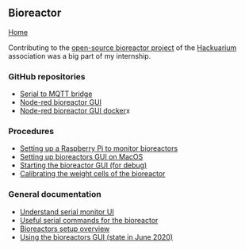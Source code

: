 ## Bioreactor

[Home](../README.md)

Contributing to the [open-source bioreactor project](https://hackuarium.github.io/bioreactor/) of the [Hackuarium](http://wiki.hackuarium.ch/w/Main_Page) association was a big part of my internship.

### GitHub repositories

- [Serial to MQTT bridge](./projects/serial-mqtt-bridge.md)
- [Node-red bioreactor GUI](./projects/nodered-bioreactor-gui/nodered-bioreactor-gui.md)
- [Node-red bioreactor GUI docker](./projects/bioreactor-docker.md)x

### Procedures

- [Setting up a Raspberry Pi to monitor bioreactors](./procedures/setup-raspberry/setup-raspberry.md)
- [Setting up bioreactors GUI on MacOS](./procedures/install-bio-gui-macos.md)
- [Starting the bioreactor GUI (for debug)](./procedures/start-bioreactor-gui.md)
- [Calibrating the weight cells of the bioreactor](./procedures/weight-calibration.md)

### General documentation

- [Understand serial monitor UI](./generalDoc/bioreactor-serial-UI.md)
- [Useful serial commands for the bioreactor](./generalDoc/bioreactor-commands.md)
- [Bioreactors setup overview](./generalDoc/bioreactor-setup-overview.md)
- [Using the bioreactors GUI (state in June 2020)](./generalDoc/bio-GUI/bio-GUI.md)
